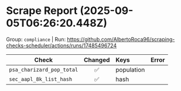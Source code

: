 # Scrape Report (2025-09-05T06:26:20.448Z)

Group: `compliance`  |  Run: https://github.com/AlbertoRoca96/scraping-checks-scheduler/actions/runs/17485496724

| Check | Changed | Keys | Error |
|---|:---:|:--|:--|
| `psa_charizard_pop_total` | ✅ | population |  |
| `sec_aapl_8k_list_hash` | ✅ | hash |  |
